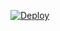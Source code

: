 [![Deploy](https://www.herokucdn.com/deploy/button.svg)](https://heroku.com/deploy?template=https://github.com/nickolayArbuzov/cards-nya-back-2-0)
